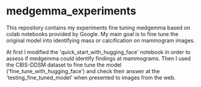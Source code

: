 # medgemma_experiments

This repository contains my experiments fine tuning medgemma based on colab notebooks provided by Google. My main goal is to fine tune the original model into identifying mass or calcification on mammogram images.

At first I modified the 'quick_start_with_hugging_face' notebook in order to assess if medgemma could identify findings at mammograms. Then I used the CBIS-DDSM dataset to fine tune the model ('fine_tune_with_hugging_face') and check their answer at the 'testing_fine_tuned_model' when presented to images from the web.
